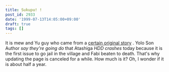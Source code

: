 ```yaml
---
title: Sukupu! !
post_id: 2933
date: '1999-07-13T14:05:00+09:00'
draft: true
tags: []
---
```


It is mew and Yu guy who came from a [certain original story](https://danmaq.com/tag/cats-story) . Yolo Son Author _say they're going do_ that Atashiga _HDD crashes_ today because it is the first issue to go jail in the village and Fabi beaten to death. That's why updating the page is canceled for a while. How much is it? Oh, I wonder if it is about half a year.
